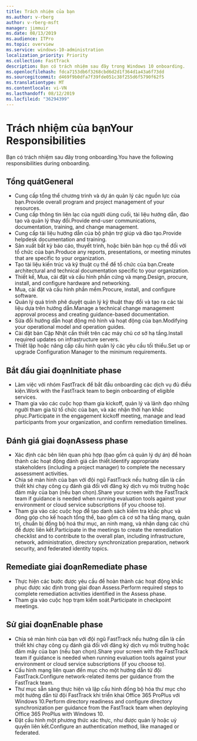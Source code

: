 ```yaml
---
title: Trách nhiệm của bạn
ms.author: v-rberg
author: v-rberg-msft
manager: jimmuir
ms.date: 08/13/2019
ms.audience: ITPro
ms.topic: overview
ms.service: windows-10-administration
localization_priority: Priority
ms.collection: FastTrack
description: Bạn có trách nhiệm sau đây trong Windows 10 onboarding.
ms.openlocfilehash: fdca7153db6f3268cbd6d2d1f364d1a43a6f73dd
ms.sourcegitcommit: d469f9b0dfa7f39fde051c38f255d6f5790f62f5
ms.translationtype: MT
ms.contentlocale: vi-VN
ms.lasthandoff: 08/12/2019
ms.locfileid: "36294399"
---
```

# <a name="your-responsibilities"></a><span data-ttu-id="4455e-103">Trách nhiệm của bạn</span><span class="sxs-lookup"><span data-stu-id="4455e-103">Your Responsibilities</span></span>

<span data-ttu-id="4455e-104">Bạn có trách nhiệm sau đây trong onboarding.</span><span class="sxs-lookup"><span data-stu-id="4455e-104">You have the following responsibilities during onboarding.</span></span>

## <a name="general"></a><span data-ttu-id="4455e-105">Tổng quát</span><span class="sxs-lookup"><span data-stu-id="4455e-105">General</span></span>

- <span data-ttu-id="4455e-106">Cung cấp tổng thể chương trình và dự án quản lý các nguồn lực của bạn.</span><span class="sxs-lookup"><span data-stu-id="4455e-106">Provide overall program and project management of your resources.</span></span>
- <span data-ttu-id="4455e-107">Cung cấp thông tin liên lạc của người dùng cuối, tài liệu hướng dẫn, đào tạo và quản lý thay đổi.</span><span class="sxs-lookup"><span data-stu-id="4455e-107">Provide end-user communications, documentation, training, and change management.</span></span>
- <span data-ttu-id="4455e-108">Cung cấp tài liệu hướng dẫn của bộ phận trợ giúp và đào tạo.</span><span class="sxs-lookup"><span data-stu-id="4455e-108">Provide helpdesk documentation and training.</span></span>
- <span data-ttu-id="4455e-109">Sản xuất bất kỳ báo cáo, thuyết trình, hoặc biên bản họp cụ thể đối với tổ chức của bạn.</span><span class="sxs-lookup"><span data-stu-id="4455e-109">Produce any reports, presentations, or meeting minutes that are specific to your organization.</span></span>
- <span data-ttu-id="4455e-110">Tạo tài liệu kiến trúc và kỹ thuật cụ thể để tổ chức của bạn.</span><span class="sxs-lookup"><span data-stu-id="4455e-110">Create architectural and technical documentation specific to your organization.</span></span>
- <span data-ttu-id="4455e-111">Thiết kế, Mua, cài đặt và cấu hình phần cứng và mạng.</span><span class="sxs-lookup"><span data-stu-id="4455e-111">Design, procure, install, and configure hardware and networking.</span></span>
- <span data-ttu-id="4455e-112">Mua, cài đặt và cấu hình phần mềm.</span><span class="sxs-lookup"><span data-stu-id="4455e-112">Procure, install, and configure software.</span></span>
- <span data-ttu-id="4455e-113">Quản lý quá trình phê duyệt quản lý kỹ thuật thay đổi và tạo ra các tài liệu dựa trên hướng dẫn.</span><span class="sxs-lookup"><span data-stu-id="4455e-113">Manage a technical change management approval process and creating guidance-based documentation.</span></span>
- <span data-ttu-id="4455e-114">Sửa đổi hướng dẫn hoạt động mô hình và hoạt động của bạn.</span><span class="sxs-lookup"><span data-stu-id="4455e-114">Modifying your operational model and operation guides.</span></span>
- <span data-ttu-id="4455e-115">Cài đặt bản Cập Nhật cần thiết trên các máy chủ cơ sở hạ tầng.</span><span class="sxs-lookup"><span data-stu-id="4455e-115">Install required updates on infrastructure servers.</span></span>
- <span data-ttu-id="4455e-116">Thiết lập hoặc nâng cấp cấu hình quản lý các yêu cầu tối thiểu.</span><span class="sxs-lookup"><span data-stu-id="4455e-116">Set up or upgrade Configuration Manager to the minimum requirements.</span></span>

## <a name="initiate-phase"></a><span data-ttu-id="4455e-117">Bắt đầu giai đoạn</span><span class="sxs-lookup"><span data-stu-id="4455e-117">Initiate phase</span></span>

- <span data-ttu-id="4455e-118">Làm việc với nhóm FastTrack để bắt đầu onboarding các dịch vụ đủ điều kiện.</span><span class="sxs-lookup"><span data-stu-id="4455e-118">Work with the FastTrack team to begin onboarding of eligible services.</span></span>
- <span data-ttu-id="4455e-119">Tham gia vào các cuộc họp tham gia kickoff, quản lý và lãnh đạo những người tham gia từ tổ chức của bạn, và xác nhận thời hạn khắc phục.</span><span class="sxs-lookup"><span data-stu-id="4455e-119">Participate in the engagement kickoff meeting, manage and lead participants from your organization, and confirm remediation timelines.</span></span>

## <a name="assess-phase"></a><span data-ttu-id="4455e-120">Đánh giá giai đoạn</span><span class="sxs-lookup"><span data-stu-id="4455e-120">Assess phase</span></span>

- <span data-ttu-id="4455e-121">Xác định các bên liên quan phù hợp (bao gồm cả quản lý dự án) để hoàn thành các hoạt động đánh giá cần thiết.</span><span class="sxs-lookup"><span data-stu-id="4455e-121">Identify appropriate stakeholders (including a project manager) to complete the necessary assessment activities.</span></span>
- <span data-ttu-id="4455e-122">Chia sẻ màn hình của bạn với đội ngũ FastTrack nếu hướng dẫn là cần thiết khi chạy công cụ đánh giá đối với đăng ký dịch vụ môi trường hoặc đám mây của bạn (nếu bạn chọn).</span><span class="sxs-lookup"><span data-stu-id="4455e-122">Share your screen with the FastTrack team if guidance is needed when running evaluation tools against your environment or cloud service subscriptions (if you choose to).</span></span>
- <span data-ttu-id="4455e-123">Tham gia vào các cuộc họp để tạo danh sách kiểm tra khắc phục và đóng góp cho kế hoạch tổng thể, bao gồm cả cơ sở hạ tầng mạng, quản trị, chuẩn bị đồng bộ hoá thư mục, an ninh mạng, và nhận dạng các chủ đề được liên kết.</span><span class="sxs-lookup"><span data-stu-id="4455e-123">Participate in the meetings to create the remediation checklist and to contribute to the overall plan, including infrastructure, network, administration, directory synchronization preparation, network security, and federated identity topics.</span></span>

## <a name="remediate-phase"></a><span data-ttu-id="4455e-124">Remediate giai đoạn</span><span class="sxs-lookup"><span data-stu-id="4455e-124">Remediate phase</span></span>

- <span data-ttu-id="4455e-125">Thực hiện các bước được yêu cầu để hoàn thành các hoạt động khắc phục được xác định trong giai đoạn Assess.</span><span class="sxs-lookup"><span data-stu-id="4455e-125">Perform required steps to complete remediation activities identified in the Assess phase.</span></span>
- <span data-ttu-id="4455e-126">Tham gia vào cuộc họp trạm kiểm soát.</span><span class="sxs-lookup"><span data-stu-id="4455e-126">Participate in checkpoint meetings.</span></span>

## <a name="enable-phase"></a><span data-ttu-id="4455e-127">Sử giai đoạn</span><span class="sxs-lookup"><span data-stu-id="4455e-127">Enable phase</span></span>

- <span data-ttu-id="4455e-128">Chia sẻ màn hình của bạn với đội ngũ FastTrack nếu hướng dẫn là cần thiết khi chạy công cụ đánh giá đối với đăng ký dịch vụ môi trường hoặc đám mây của bạn (nếu bạn chọn).</span><span class="sxs-lookup"><span data-stu-id="4455e-128">Share your screen with the FastTrack team if guidance is needed when running evaluation tools against your environment or cloud service subscriptions (if you choose to).</span></span>
- <span data-ttu-id="4455e-129">Cấu hình mạng liên quan đến mục cho một hướng dẫn từ đội FastTrack.</span><span class="sxs-lookup"><span data-stu-id="4455e-129">Configure network-related items per guidance from the FastTrack team.</span></span>
- <span data-ttu-id="4455e-130">Thư mục sẵn sàng thực hiện và lập cấu hình đồng bộ hóa thư mục cho một hướng dẫn từ đội FastTrack khi triển khai Office 365 ProPlus với Windows 10.</span><span class="sxs-lookup"><span data-stu-id="4455e-130">Perform directory readiness and configure directory synchronization per guidance from the FastTrack team when deploying Office 365 ProPlus with Windows 10.</span></span>
- <span data-ttu-id="4455e-131">Đặt cấu hình một phương thức xác thực, như được quản lý hoặc uỷ quyền liên kết.</span><span class="sxs-lookup"><span data-stu-id="4455e-131">Configure an authentication method, like managed or federated.</span></span>







  

  

 